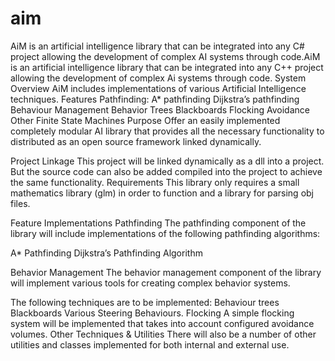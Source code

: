 # aim

AiM is an artificial intelligence library that can be integrated into any C# project allowing the development of complex AI systems through code.AiM is an artificial intelligence library that can be integrated into any C++ project allowing the development of complex Ai systems through code.
System Overview
AiM includes implementations of various Artificial Intelligence techniques.
Features
Pathfinding:
A* pathfinding
Dijkstra’s pathfinding
Behaviour Management
Behavior Trees
Blackboards
Flocking
Avoidance
Other
Finite State Machines
Purpose
Offer an easily implemented completely modular AI library that provides all the necessary functionality to distributed as an open source framework linked dynamically.

Project Linkage
This project will be linked dynamically as a dll into a project. But the source code can also be added compiled into the project to achieve the same functionality.
Requirements
This library only requires a small mathematics library (glm) in order to function and a library for parsing obj files.

Feature Implementations
Pathfinding
The pathfinding component of the library will include implementations of the following pathfinding algorithms:

A* Pathfinding
Dijkstra’s Pathfinding Algorithm

Behavior Management
The behavior management component of the library will implement various tools for creating complex behavior systems.

The following techniques are to be implemented:
Behaviour trees
Blackboards
Various Steering Behaviours.
Flocking
A simple flocking system will be implemented that takes into account configured avoidance volumes.
Other Techniques & Utilities
There will also be a number of other utilities and classes implemented for both internal and external use.
